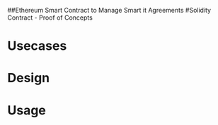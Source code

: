 ##Ethereum Smart Contract to Manage Smart it Agreements
#Solidity Contract - Proof of Concepts

Usecases
==

Design
==

Usage
==
